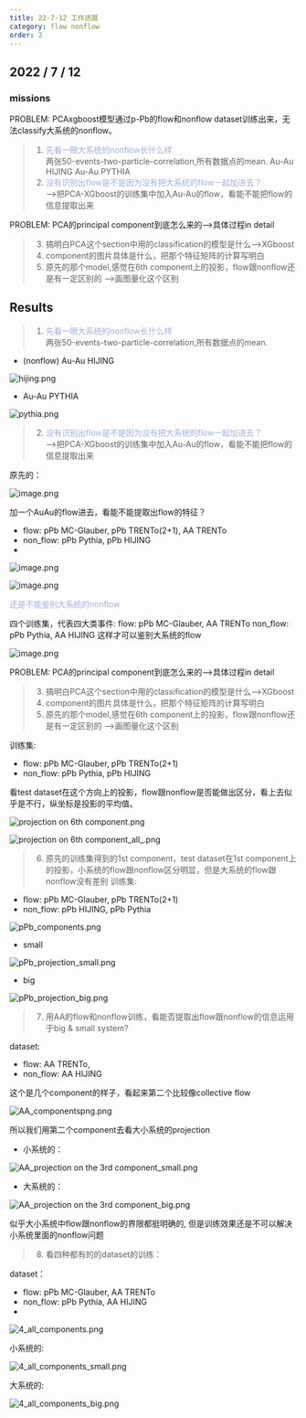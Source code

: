 ```yaml
---
title: 22-7-12 工作进展
category: flow nonflow
order: 2
---
```


## 2022 / 7 / 12
### missions

PROBLEM: PCAxgboost模型通过p-Pb的flow和nonflow dataset训练出来，无法classify大系统的nonflow。
>1. <font color=NavyBlue>先看一眼大系统的nonflow长什么样</font><br>两张50-events-two-particle-correlation,所有数据点的mean.
    Au-Au HIJING
    Au-Au PYTHIA
>2. <font color=NavyBlue>没有识别出flow是不是因为没有把大系统的flow一起加进去？</font><br>-->把PCA-XGboost的训练集中加入Au-Au的flow，看能不能把flow的信息提取出来

PROBLEM: PCA的principal component到底怎么来的-->具体过程in detail
>3. 搞明白PCA这个section中用的classification的模型是什么-->XGboost
>4. component的图片具体是什么，把那个特征矩阵的计算写明白
>5. 原先的那个model,感觉在6th component上的投影，flow跟nonflow还是有一定区别的
    -->画图量化这个区别

## Results

>1. <font color=NavyBlue>先看一眼大系统的nonflow长什么样</font><br>两张50-events-two-particle-correlation,所有数据点的mean.

* (nonflow) Au-Au HIJING

![hijing.png](https://s2.loli.net/2022/07/12/gdp4hAlmbETa5v3.png)

* Au-Au PYTHIA

![pythia.png](https://s2.loli.net/2022/07/12/4YqdfQamx7Gr3Cg.png)


>2. <font color=NavyBlue>没有识别出flow是不是因为没有把大系统的flow一起加进去？</font><br>-->把PCA-XGboost的训练集中加入Au-Au的flow，看能不能把flow的信息提取出来

原先的：

![image.png](https://s2.loli.net/2022/07/13/zyoq7BWiRFbpJAa.png)

加一个AuAu的flow进去，看能不能提取出flow的特征？
* flow: pPb MC-Glauber, pPb TRENTo(2+1), AA TRENTo
* non_flow: pPb Pythia, pPb HIJING
*
![image.png](https://s2.loli.net/2022/07/13/TXM2ZzSxheyKbG9.png)

![image.png](https://s2.loli.net/2022/07/13/Iax7i4HMuZFrG3P.png)

<font color=NavyBlue>还是不能鉴别大系统的nonflow</font>

四个训练集，代表四大类事件:
flow: pPb MC-Glauber, AA TRENTo
non_flow: pPb Pythia, AA HIJING
这样才可以鉴别大系统的flow

![image.png](https://s2.loli.net/2022/07/13/JmQeUg3TbkR5HOZ.png)

PROBLEM: PCA的principal component到底怎么来的-->具体过程in detail
>3. 搞明白PCA这个section中用的classification的模型是什么-->XGboost
>4. component的图片具体是什么，把那个特征矩阵的计算写明白
>5. 原先的那个model,感觉在6th component上的投影，flow跟nonflow还是有一定区别的
    -->画图量化这个区别

训练集:
* flow: pPb MC-Glauber, pPb TRENTo(2+1)
* non_flow: pPb Pythia, pPb HIJING

看test dataset在这个方向上的投影，flow跟nonflow是否能做出区分，看上去似乎是不行，纵坐标是投影的平均值。

![projection on 6th component.png](https://s2.loli.net/2022/07/12/tnzo9jqcw1ZOk5K.png)

![projection on 6th component_all_.png](https://s2.loli.net/2022/07/13/kCV71tEvxNP2MKO.png)

>6. 原先的训练集得到的1st component，test dataset在1st component上的投影，小系统的flow跟nonflow区分明显，但是大系统的flow跟nonflow没有差别
训练集:
* flow: pPb MC-Glauber, pPb TRENTo(2+1)
* non_flow: pPb HIJING,  pPb Pythia

![pPb_components.png](https://s2.loli.net/2022/07/13/iZqS9QWGElHnzeO.png)

* small

![pPb_projection_small.png](https://s2.loli.net/2022/07/13/McdhHIZanGxBL1E.png)

* big

![pPb_projection_big.png](https://s2.loli.net/2022/07/13/lx7OMIK8roXqEmc.png)

>7. 用AA的flow和nonflow训练，看能否提取出flow跟nonflow的信息运用于big & small system?

dataset:
* flow: AA TRENTo,
* non_flow: AA HIJING

这个是几个component的样子，看起来第二个比较像collective flow

![AA_componentspng.png](https://s2.loli.net/2022/07/13/nzafUReVjxOZEqK.png)

所以我们用第二个component去看大小系统的projection

* 小系统的：

![AA_projection on the 3rd component_small.png](https://s2.loli.net/2022/07/13/4wV5oStYIMHB9RF.png)

* 大系统的：

![AA_projection on the 3rd component_big.png](https://s2.loli.net/2022/07/13/PSCx2iQ8YdyFH1p.png)

似乎大小系统中flow跟nonflow的界限都挺明确的, 但是训练效果还是不可以解决小系统里面的nonflow问题

>8. 看四种都有的的dataset的训练：

dataset：
* flow: pPb MC-Glauber, AA TRENTo
* non_flow: pPb Pythia, AA HIJING
*
![4_all_components.png](https://s2.loli.net/2022/07/13/2gvjibZIh9GdEX5.png)

小系统的:

![4_all_components_small.png](https://s2.loli.net/2022/07/13/NGw89QtVOv2CMA5.png)

大系统的:

![4_all_components_big.png](https://s2.loli.net/2022/07/13/psDM5ASLvluBHdK.png)